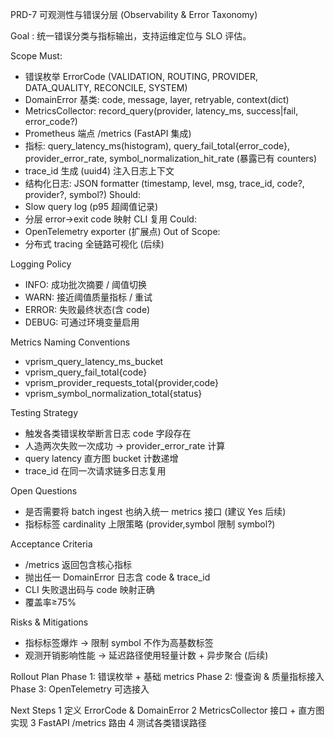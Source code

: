 PRD-7 可观测性与错误分层 (Observability & Error Taxonomy)

Goal
: 统一错误分类与指标输出，支持运维定位与 SLO 评估。

Scope
Must:
- 错误枚举 ErrorCode (VALIDATION, ROUTING, PROVIDER, DATA_QUALITY, RECONCILE, SYSTEM)
- DomainError 基类: code, message, layer, retryable, context(dict)
- MetricsCollector: record_query(provider, latency_ms, success|fail, error_code?)
- Prometheus 端点 /metrics (FastAPI 集成)
- 指标: query_latency_ms(histogram), query_fail_total{error_code}, provider_error_rate, symbol_normalization_hit_rate (暴露已有 counters)
- trace_id 生成 (uuid4) 注入日志上下文
- 结构化日志: JSON formatter (timestamp, level, msg, trace_id, code?, provider?, symbol?)
Should:
- Slow query log (p95 超阈值记录)
- 分层 error->exit code 映射 CLI 复用
Could:
- OpenTelemetry exporter (扩展点)
Out of Scope:
- 分布式 tracing 全链路可视化 (后续)

Logging Policy
- INFO: 成功批次摘要 / 阈值切换
- WARN: 接近阈值质量指标 / 重试
- ERROR: 失败最终状态(含 code)
- DEBUG: 可通过环境变量启用

Metrics Naming Conventions
- vprism_query_latency_ms_bucket
- vprism_query_fail_total{code}
- vprism_provider_requests_total{provider,code}
- vprism_symbol_normalization_total{status}

Testing Strategy
- 触发各类错误枚举断言日志 code 字段存在
- 人造两次失败一次成功 -> provider_error_rate 计算
- query latency 直方图 bucket 计数递增
- trace_id 在同一次请求链多日志复用

Open Questions
- 是否需要将 batch ingest 也纳入统一 metrics 接口 (建议 Yes 后续)
- 指标标签 cardinality 上限策略 (provider,symbol 限制 symbol?)

Acceptance Criteria
- /metrics 返回包含核心指标
- 抛出任一 DomainError 日志含 code & trace_id
- CLI 失败退出码与 code 映射正确
- 覆盖率≥75%

Risks & Mitigations
- 指标标签爆炸 → 限制 symbol 不作为高基数标签
- 观测开销影响性能 → 延迟路径使用轻量计数 + 异步聚合 (后续)

Rollout Plan
Phase 1: 错误枚举 + 基础 metrics
Phase 2: 慢查询 & 质量指标接入
Phase 3: OpenTelemetry 可选接入

Next Steps
1 定义 ErrorCode & DomainError
2 MetricsCollector 接口 + 直方图实现
3 FastAPI /metrics 路由
4 测试各类错误路径
